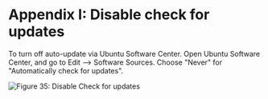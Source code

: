 # Appendix I: Disable check for updates

To turn off auto-update via Ubuntu Software Center. Open Ubuntu Software Center, and go to Edit --> Software Sources. Choose "Never" for "Automatically check for updates".

![Figure 35: Disable Check for updates](broken-reference)

